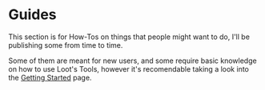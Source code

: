 # Guides

This section is for How-Tos on things that people might want to do, I'll be publishing some from time to time.

Some of them are meant for new users, and some require basic knowledge on how to use Loot's Tools, however it's recomendable taking a look into the [Getting Started](./gettingStarted) page.
